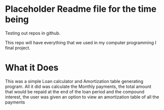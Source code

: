 # Placeholder Readme file for the time being

Testing out repos in github.

This repo will have everything that we used in my computer programming I final project.
# What it Does
This was a simple Loan calculator and Amortization table generating program. All it did was calculate the Monthly payments, the total amount that would be repaid at the end of the loan period and the compound interest, the user was given an option to view an amortization table of all the payments
